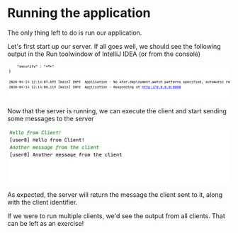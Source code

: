 # Running the application

The only thing left to do is run our application. 

Let's first start up our server. If all goes well, we should 
see the following output in the Run toolwindow of IntelliJ IDEA
(or from the console)

![Server Run](./assets/server-run.png)

Now that the server is running, we can execute the client and start sending some
messages to the server


![Client Run](./assets/client-run.png)

As expected, the server will return the message the client
sent to it, along with the client identifier. 

If we were to run multiple clients, we'd see the output from all clients. That
can be left as an exercise! 





